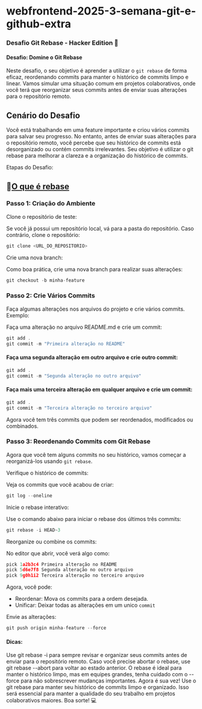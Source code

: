 # webfrontend-2025-3-semana-git-e-github-extra

### Desafio Git Rebase - Hacker Edition 🚀
#### Desafio: Domine o Git Rebase

Neste desafio, o seu objetivo é aprender a utilizar o `git rebase` de forma eficaz, reordenando commits para manter o histórico de commits limpo e linear. Vamos simular uma situação comum em projetos colaborativos, onde você terá que reorganizar seus commits antes de enviar suas alterações para o repositório remoto.

## Cenário do Desafio
Você está trabalhando em uma feature importante e criou vários commits para salvar seu progresso. No entanto, antes de enviar suas alterações para o repositório remoto, você percebe que seu histórico de commits está desorganizado ou contém commits irrelevantes. Seu objetivo é utilizar o git rebase para melhorar a clareza e a organização do histórico de commits.

Etapas do Desafio:

## 🔗[O que é rebase](https://www.atlassian.com/br/git/tutorials/rewriting-history/git-rebase)


### Passo 1: Criação do Ambiente
Clone o repositório de teste:

Se você já possui um repositório local, vá para a pasta do repositório. Caso contrário, clone o repositório:

~~~javascript
git clone <URL_DO_REPOSITORIO>
~~~

Crie uma nova branch:

Como boa prática, crie uma nova branch para realizar suas alterações:


~~~javascript
git checkout -b minha-feature
~~~


### Passo 2: Crie Vários Commits

Faça algumas alterações nos arquivos do projeto e crie vários commits. Exemplo:

Faça uma alteração no arquivo README.md e crie um commit:

~~~javascript
git add .
git commit -m "Primeira alteração no README"
~~~


#### Faça uma segunda alteração em outro arquivo e crie outro commit:

~~~javascript
git add .
git commit -m "Segunda alteração no outro arquivo"
~~~


#### Faça mais uma terceira alteração em qualquer arquivo e crie um commit:

~~~javascript
git add .
git commit -m "Terceira alteração no terceiro arquivo"
~~~


Agora você tem três commits que podem ser reordenados, modificados ou combinados.

### Passo 3: Reordenando Commits com Git Rebase

Agora que você tem alguns commits no seu histórico, vamos começar a reorganizá-los usando `git rebase`.

Verifique o histórico de commits:

Veja os commits que você acabou de criar:

~~~javascript
git log --oneline
~~~


Inicie o rebase interativo:


Use o comando abaixo para iniciar o rebase dos últimos três commits:

~~~javascript
git rebase -i HEAD~3
~~~


Reorganize ou combine os commits:

No editor que abrir, você verá algo como:

~~~javascript
pick 1a2b3c4 Primeira alteração no README
pick 5d6e7f8 Segunda alteração no outro arquivo
pick 9g0h1i2 Terceira alteração no terceiro arquivo

~~~

Agora, você pode:

- Reordenar: Mova os commits para a ordem desejada.
- Unificar: Deixar todas as alterações em um unico `commit`



Envie as alterações:
~~~javascript
git push origin minha-feature --force
~~~

#### Dicas:

Use git rebase -i para sempre revisar e organizar seus commits antes de enviar para o repositório remoto.
Caso você precise abortar o rebase, use git rebase --abort para voltar ao estado anterior.
O rebase é ideal para manter o histórico limpo, mas em equipes grandes, tenha cuidado com o --force para não sobrescrever mudanças importantes.
Agora é sua vez! Use o git rebase para manter seu histórico de commits limpo e organizado. Isso será essencial para manter a qualidade do seu trabalho em projetos colaborativos maiores. Boa sorte! 💻
